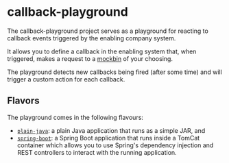 # callback-playground

The callback-playground project serves as a playground for reacting to callback events triggered by the enabling company system.

It allows you to define a callback in the enabling system that, when triggered, makes a request to a [mockbin](http://mockbin.org/) of your choosing.

The playground detects new callbacks being fired (after some time) and will trigger a custom action for each callback.

## Flavors

The playground comes in the following flavours:

- [`plain-java`](plain-java): a plain Java application that runs as a simple JAR, and
- [`spring-boot`](spring-boot): a Spring Boot application that runs inside a TomCat container which allows you to use Spring's dependency injection and REST controllers to interact with the running application.